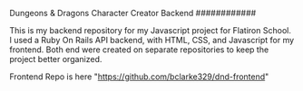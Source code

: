 Dungeons & Dragons Character Creator Backend
############

This is my backend repository for my Javascript project for Flatiron School.
I used a Ruby On Rails API backend, with HTML, CSS, and Javascript for my frontend. 
Both end were created on separate repositories to keep the project better organized.

Frontend Repo is here "https://github.com/bclarke329/dnd-frontend"